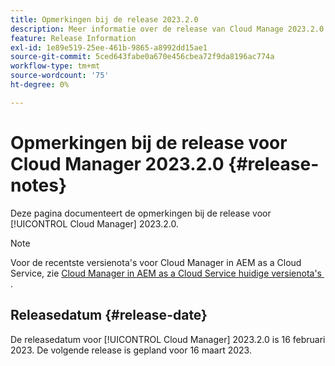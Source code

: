 ```yaml
---
title: Opmerkingen bij de release 2023.2.0
description: Meer informatie over de release van Cloud Manage 2023.2.0.
feature: Release Information
exl-id: 1e89e519-25ee-461b-9865-a8992dd15ae1
source-git-commit: 5ced643fabe0a670e456cbea72f9da8196ac774a
workflow-type: tm+mt
source-wordcount: '75'
ht-degree: 0%

---
```


# Opmerkingen bij de release voor Cloud Manager 2023.2.0 {#release-notes}

Deze pagina documenteert de opmerkingen bij de release voor [!UICONTROL Cloud Manager] 2023.2.0.

>[!NOTE]
>
>Voor de recentste versienota&#39;s voor Cloud Manager in AEM as a Cloud Service, zie [&#x200B; Cloud Manager in AEM as a Cloud Service huidige versienota&#39;s &#x200B;](https://experienceleague.adobe.com/nl/docs/experience-manager-cloud-service/content/release-notes/cloud-manager/current).

## Releasedatum {#release-date}

De releasedatum voor [!UICONTROL Cloud Manager] 2023.2.0 is 16 februari 2023. De volgende release is gepland voor 16 maart 2023.

